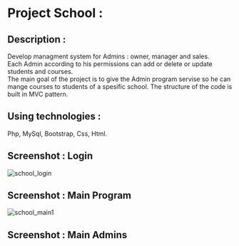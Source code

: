 
# Project School :

## Description :

Develop managment system for Admins : owner, manager and sales. <br />
Each Admin according to his permissions can add or delete or update students and courses. <br />
The main goal of the project is to  give the Admin program servise so he can mange courses to students
of a spesific school. The structure of the code is built in MVC pattern. 



## Using technologies :

Php, MySql, Bootstrap, Css, Html.


## Screenshot : Login

![school_login](https://user-images.githubusercontent.com/40452887/46909712-a0a72d00-cf3f-11e8-9e34-38af18bfb38a.png)

## Screenshot : Main Program

![school_main1](https://user-images.githubusercontent.com/40452887/46909734-d3512580-cf3f-11e8-955f-5badc903f2ab.png)


## Screenshot : Main Admins






